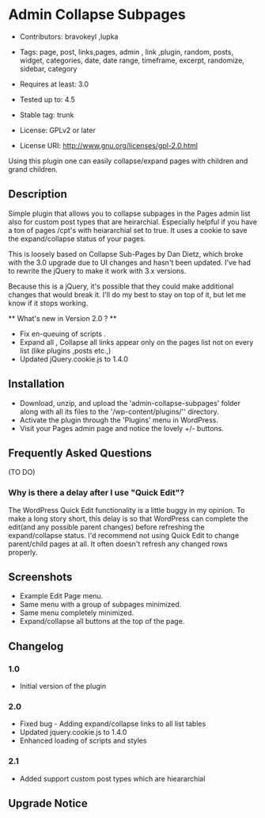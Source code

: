 # Admin Collapse Subpages

- Contributors:  bravokeyl ,lupka 

- Tags: page, post, links,pages, admin , link ,plugin, random, posts, widget, categories, date, date range, timeframe, excerpt, randomize, sidebar, category

- Requires at least: 3.0

- Tested up to: 4.5

- Stable tag: trunk

- License: GPLv2 or later

- License URI: http://www.gnu.org/licenses/gpl-2.0.html

Using this plugin one can easily collapse/expand pages with children and grand children.

## Description

Simple plugin that allows you to collapse subpages in the Pages admin list also for custom post types that are heirarchial. Especially helpful if you have a ton of pages /cpt's with heiararchial set to true. It uses a cookie to save the expand/collapse status of your pages.

This is loosely based on Collapse Sub-Pages by Dan Dietz, which broke with the 3.0 upgrade due to UI changes and hasn't been updated. I've had to rewrite the jQuery to make it work with 3.x versions. 

Because this is a jQuery, it's possible that they could make additional changes that would break it. I'll do my best to stay on top of it, but let me know if it stops working.

** What's new in Version 2.0 ? **

- Fix en-queuing of scripts .
- Expand all , Collapse all links appear only on the pages list not on every list (like plugins ,posts etc.,)
- Updated jQuery.cookie.js to 1.4.0

## Installation

- Download, unzip, and upload the 'admin-collapse-subpages' folder along with all its files to the '/wp-content/plugins/'' directory.
- Activate the plugin through the 'Plugins' menu in WordPress.
- Visit your Pages admin page and notice the lovely +/- buttons.

## Frequently Asked Questions
(TO DO)
### Why is there a delay after I use "Quick Edit"? 

The WordPress Quick Edit functionality is a little buggy in my opinion. To make a long story short, this delay is so that WordPress can complete the edit(and any possible parent changes) before refreshing the expand/collapse status.
I'd recommend not using Quick Edit to change parent/child pages at all. It often doesn't refresh any changed rows properly.

## Screenshots

- Example Edit Page menu.
- Same menu with a group of subpages minimized.
- Same menu completely minimized.
- Expand/collapse all buttons at the top of the page.

## Changelog

### 1.0

* Initial version of the plugin

### 2.0

* Fixed bug - Adding expand/collapse links to all list tables
* Updated jquery.cookie.js to 1.4.0
* Enhanced loading of scripts and styles 

### 2.1

* Added support custom post types which are hieararchial

## Upgrade Notice
